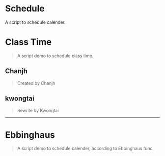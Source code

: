 # Schedule
A script to schedule calender.

# Class Time
> A script demo to schedule class time.

## Chanjh
> Created by Chanjh

## kwongtai
> Rewrite by Kwongtai
---

# Ebbinghaus
> A script demo to schedule calender, according to Ebbinghaus func.
